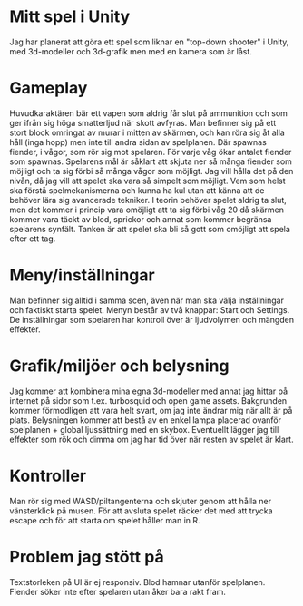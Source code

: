 # Mitt spel i Unity

Jag har planerat att göra ett spel som liknar en "top-down shooter" i Unity, med 3d-modeller och 3d-grafik men med en kamera som är låst. 

# Gameplay

Huvudkaraktären bär ett vapen som aldrig får slut på ammunition och som ger ifrån sig höga smatterljud när skott avfyras. 
Man befinner sig på ett stort block omringat av murar i mitten av skärmen, och kan röra sig åt alla håll (inga hopp) men inte till andra sidan av spelplanen. 
Där spawnas fiender, i vågor, som rör sig mot spelaren. För varje våg ökar antalet fiender som spawnas. 
Spelarens mål är såklart att skjuta ner så många fiender som möjligt och ta sig förbi så många vågor som möjligt. Jag vill hålla det på den nivån, då jag vill att spelet ska vara så simpelt som möjligt. 
Vem som helst ska förstå spelmekanismerna och kunna ha kul utan att känna att de behöver lära sig avancerade tekniker. 
I teorin behöver spelet aldrig ta slut, men det kommer i princip vara omöjligt att ta sig förbi våg 20 då skärmen kommer vara täckt av blod, sprickor och annat som kommer begränsa spelarens synfält. 
Tanken är att spelet ska bli så gott som omöjligt att spela efter ett tag.

# Meny/inställningar

Man befinner sig alltid i samma scen, även när man ska välja inställningar och faktiskt starta spelet. Menyn består av två knappar: Start och Settings. 
De inställningar som spelaren har kontroll över är ljudvolymen och mängden effekter. 

# Grafik/miljöer och belysning

Jag kommer att kombinera mina egna 3d-modeller med annat jag hittar på internet på sidor som t.ex. turbosquid och open game assets. Bakgrunden kommer förmodligen att vara helt svart, om jag inte ändrar mig när allt är på plats. 
Belysningen kommer att bestå av en enkel lampa placerad ovanför spelplanen + global ljussättning med en skybox. Eventuellt lägger jag till effekter som rök och dimma om jag har tid över när resten av spelet är klart. 

# Kontroller

Man rör sig med WASD/piltangenterna och skjuter genom att hålla ner vänsterklick på musen. För att avsluta spelet räcker det med att trycka escape och för att starta om spelet håller man in R.

# Problem jag stött på 

Textstorleken på UI är ej responsiv.
Blod hamnar utanför spelplanen. 
Fiender söker inte efter spelaren utan åker bara rakt fram.

